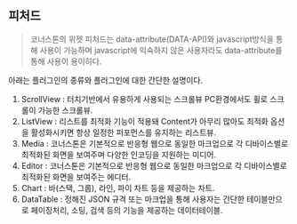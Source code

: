 <!--
layout: 'post'
section: 'Cornerstone Framework'
title: '피쳐드'
outline: '피쳐드'
date: '2012-11-16'
tagstr: 'widget'
order: '[4, 4]'
thumbnail: '4.4.00.featured.png'
-->


피처드
----------

> 코너스톤의 위젯 피처드는 data-attribute(DATA-API)와 javascript방식을 통해 사용이 가능하며 javascript에 익숙하지 않은 사용자라도 data-attribute를 통해 사용이 용이히다.

아래는 플러그인의 종류와 플러그인에 대한 간단한 설명이다.

1. ScrollView : 터치기반에서 유용하게 사용되는 스크롤뷰 PC환경에서도 휠로 스크롤이 가능한 스크롤뷰.
2. ListView : 리스트를 최적화 기능이 적용돼 Content가 아무리 많아도 최적화 옵션을 활성화시키면 항상 일정한 퍼포먼스를 유지하는 리스트뷰.
3. Media : 코너스톤은 기본적으로 반응형 웹으로 동일한 마크업으로 각 디바이스별로 최적화된 화면을 보여주며 다양한 인코딩을 지원하는 미디어.
4. Editor : 코너스톤은 기본적으로 반응형 웹으로 동일한 마크업으로 각 디바이스별로 최적화된 화면을 보여주는 에디터.
5. Chart : 바(스택, 그룹), 라인, 파이 차트 등을 제공하는 차트.
6. DataTable : 정해진 JSON 규격 또는 마크업을 통해 사용자는 간단한 테이블만으로 페이징처리, 소팅, 검색 등의 기능을 제공하는 데이터테이블.

